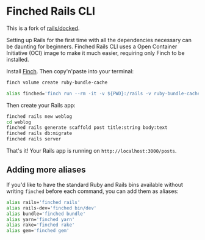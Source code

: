 # Finched Rails CLI

This is a fork of [rails/docked](https://github.com/rails/docked).

Setting up Rails for the first time with all the dependencies necessary can be daunting for beginners. Finched Rails CLI uses a Open Container Initiative (OCI) image to make it much easier, requiring only Finch to be installed.

Install [Finch](https://github.com/runfinch/finch). Then copy'n'paste into your terminal:

```bash
finch volume create ruby-bundle-cache

alias finched='finch run --rm -it -v ${PWD}:/rails -v ruby-bundle-cache:/bundle -p 3000:3000 --entrypoint "" ghcr.io/rails/cli'
```

Then create your Rails app:

```bash
finched rails new weblog
cd weblog
finched rails generate scaffold post title:string body:text
finched rails db:migrate
finched rails server
```

That's it! Your Rails app is running on `http://localhost:3000/posts`.

## Adding more aliases

If you'd like to have the standard Ruby and Rails bins available without writing `finched` before each command, you can add them as aliases:

```bash
alias rails='finched rails'
alias rails-dev='finched bin/dev'
alias bundle='finched bundle'
alias yarn='finched yarn'
alias rake='finched rake'
alias gem='finched gem'
```
